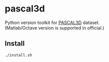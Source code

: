 # pascal3d


Python version toolkit for [PASCAL3D](http://cvgl.stanford.edu/projects/pascal3d.html) dataset.  
(Matlab/Octave version is supported in official.)  


## Install

```bash
./install.sh
```
